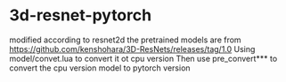 # 3d-resnet-pytorch
modified according to resnet2d
the pretrained models are from https://github.com/kenshohara/3D-ResNets/releases/tag/1.0
Using model/convet.lua to convert it ot cpu version
Then use pre_convert*** to convert the cpu version model to pytorch version
